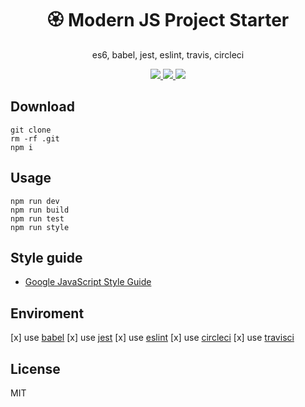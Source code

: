 <h1 align="center">
🏵️ Modern JS Project Starter
</h1>
<p align="center">
es6, babel, jest, eslint, travis, circleci
</p>

<p align="center">
   <a href="https://travis-ci.com/amazingandyyy/modern-js-project">
      <img src="https://travis-ci.com/amazingandyyy/modern-js-project.svg?branch=master" />
   </a>
   <a href="https://github.com/amazingandyyy/modern-js-project/blob/master/LICENSE">
      <img src="https://img.shields.io/badge/License-MIT-green.svg" />
   </a>
   <a href="https://circleci.com/gh/amazingandyyy/modern-js-project">
      <img src="https://circleci.com/gh/amazingandyyy/modern-js-project.svg?style=svg" />
   </a>
</p>

## Download

```terminal
git clone
rm -rf .git
npm i
```

## Usage

```terminal
npm run dev
npm run build
npm run test
npm run style
```

## Style guide

- [Google JavaScript Style Guide
](https://google.github.io/styleguide/jsguide.html)

## Enviroment

[x] use [babel](https://babeljs.io/setup)
[x] use [jest](https://jestjs.io/docs/en/getting-started)
[x] use [eslint](https://eslint.org/docs/user-guide/getting-started)
[x] use [circleci](https://circleci.com/)
[x] use [travisci](https://travis-ci.com/)

## License

MIT
